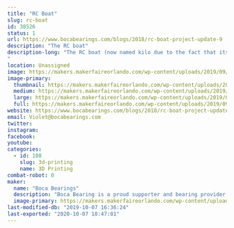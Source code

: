 ```yaml
---
title: "RC Boat"
slug: rc-boat
id: 38526
status: 1
url: https://www.bocabearings.com/blogs/2018/rc-boat-project-update-9
description: "The RC boat"
description-long: "The RC boat (now named kilo due to the fact that its net weight is 2.2 lbs.) has been tested in different bodies of water. This boat was model after the Chris-Craft high-end boats. It's powered by a basic RC battery, a speed controller and a receiver set-up. 
"
location: Unassigned
image: https://makers.makerfaireorlando.com/wp-content/uploads/2019/09/20190925_102258-768x1024.jpg
image-primary:
  thumbnail: https://makers.makerfaireorlando.com/wp-content/uploads/2019/09/20190925_102258-150x150.jpg
  medium: https://makers.makerfaireorlando.com/wp-content/uploads/2019/09/20190925_102258-225x300.jpg
  large: https://makers.makerfaireorlando.com/wp-content/uploads/2019/09/20190925_102258-768x1024.jpg
  full: https://makers.makerfaireorlando.com/wp-content/uploads/2019/09/20190925_102258.jpg
website: https://www.bocabearings.com/blogs/2018/rc-boat-project-update-9
email: Violet@bocabearings.com
twitter: 
instagram: 
facebook: 
youtube: 
categories:
  - id: 108
    slug: 3d-printing
    name: 3D Printing
combat-robot: 0
maker:
  name: "Boca Bearings"
  description: "Boca Bearing is a proud supporter and bearing provider for makers all over the world. Based in South Florida, Boca Bearings provides all types of bearings for robotics, remote-controlled aircraft, 3D printers, industrial equipment- you name it! If it rotates, it probably has our bearing inside of it! "
  image-primary: https://makers.makerfaireorlando.com/wp-content/uploads/2015/08/BocaBearings-Logo-Tagline-1024x427.jpg
last-modified-db: "2019-10-07 16:36:24"
last-exported: "2020-10-07 18:47:01"
---
```

